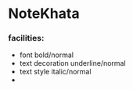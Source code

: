 # NoteKhata

### facilities:
- font bold/normal
- text decoration underline/normal
- text style italic/normal
- 